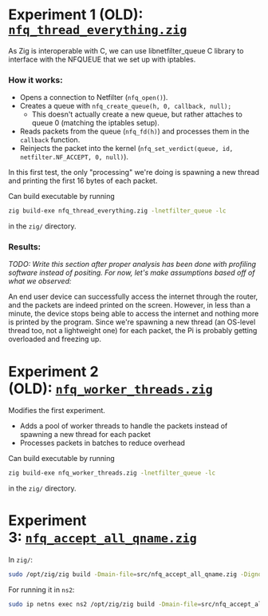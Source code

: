 # Experiment 1 (OLD): [`nfq_thread_everything.zig`](src/nfq_thread_everything.zig)

As Zig is interoperable with C, we can use libnetfilter_queue C library to interface with the NFQUEUE that we set up with iptables.

### How it works:
- Opens a connection to Netfilter (`nfq_open()`).
- Creates a queue with `nfq_create_queue(h, 0, callback, null);` 
	- This doesn't actually create a new queue, but rather attaches to queue 0 (matching the iptables setup).
- Reads packets from the queue (`nfq_fd(h)`) and processes them in the `callback` function.
- Reinjects the packet into the kernel (`nfq_set_verdict(queue, id, netfilter.NF_ACCEPT, 0, null)`).

In this first test, the only "processing" we're doing is spawning a new thread and printing the first 16 bytes of each packet. 

Can build executable by running
```sh
zig build-exe nfq_thread_everything.zig -lnetfilter_queue -lc
```
in the `zig/` directory.
### Results:
*TODO: Write this section after proper analysis has been done with profiling software instead of positing. For now, let's make assumptions based off of what we observed:*

An end user device can successfully access the internet through the router, and the packets are indeed printed on the screen. However, in less than a minute, the device stops being able to access the internet and nothing more is printed by the program. Since we're spawning a new thread (an OS-level thread too, not a lightweight one) for each packet, the Pi is probably getting overloaded and freezing up.

# Experiment 2 (OLD): [`nfq_worker_threads.zig`](src/nfq_worker_threads.zig)

Modifies the first experiment.
- Adds a pool of worker threads to handle the packets instead of spawning a new thread for each packet
- Processes packets in batches to reduce overhead

Can build executable by running
```sh
zig build-exe nfq_worker_threads.zig -lnetfilter_queue -lc
```
in the `zig/` directory.


# Experiment 3: [`nfq_accept_all_qname.zig`](src/nfq_accept_all_qname.zig)

In `zig/`:
```sh
sudo /opt/zig/zig build -Dmain-file=src/nfq_accept_all_qname.zig -Dignore-dns=0 -Dlog-mode=io-prints run
```

For running it in `ns2`:
```sh
sudo ip netns exec ns2 /opt/zig/zig build -Dmain-file=src/nfq_accept_all_qname.zig -Dignore-dns=0 -Dlog-mode=io-prints run
```